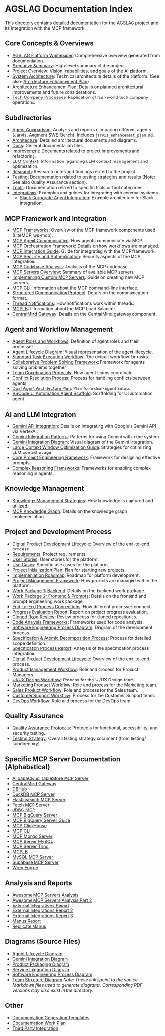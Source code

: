 # AGSLAG Documentation Index

This directory contains detailed documentation for the AGSLAG project and its integration with the MCP framework.

## Core Concepts & Overviews
- [AGSLAG Platform Whitepaper](./AGSLAG_Platform_Whitepaper.md): Comprehensive overview generated from documentation.
- [Executive Summary](./00_executive_summary.md): High-level summary of the project.
- [Project Overview](./project_overview.md): Vision, capabilities, and goals of the AI platform.
- [System Architecture](./system_architecture.md): Technical architecture details of the platform. (See also: [Architecture Enhancement Plan](./architecture_enhancement_plan.md))
- [Architecture Enhancement Plan](./architecture_enhancement_plan.md): Details on planned architectural improvements and future considerations.
- [Tech Company Processes](./tech_company_processes.md): Replication of real-world tech company operations.
## Subdirectories
- [Agent Comparison](./agent_comparison/): Analysis and reports comparing different agents (Jarvis, Augment SWE-Bench). Includes `jarvis_enhancement_plan.md`.
- [Architecture](./architecture/): Detailed architectural documents and diagrams.
- [Docs](./docs/): General documentation files.
- [Improvement](./improvement/): Documents related to project improvements and refactoring.
- [LLM Context](./llm_context/): Information regarding LLM context management and optimization.
- [Research](./research/): Research notes and findings related to the project.
- [Testing](./testing/): Documentation related to testing strategies and results (Note: See also Quality Assurance section).
- [Tools](./tools/): Documentation related to specific tools or tool categories.
- [Integrations](./integrations/): Examples and guides for integrating with external systems.
    - [Slack Corporate Agent Integration](./integrations/slack_corporate_agent_integration.md): Example architecture for Slack integration.

## MCP Framework and Integration
- [MCP Frameworks](./mcp_frameworks.md): Overview of the MCP framework components used (LiteMCP, ws-mcp).
- [MCP Agent Communication](./mcp_agent_communication.md): How agents communicate via MCP.
- [MCP Orchestration Framework](./mcp_orchestration_framework.md): Details on how workflows are managed.
- [MCP Integration Guide](./mcp_integration_guide.md): Guide for integrating with the MCP framework.
- [MCP Security and Authentication](./mcp_security_and_authentication.md): Security aspects of the MCP integration.
- [MCP Codebase Analysis](./mcp_codebase_analysis.md): Analysis of the MCP codebase.
- [MCP Servers Overview](./mcp-servers-overview.md): Summary of available MCP servers.
- [Implementing Custom MCP Servers](./implementing-custom-mcp-servers.md): Guide on creating new MCP servers.
- [MCP CLI](./mcp-cli.md): Information about the MCP command-line interface.
- [Structured Communication Protocol](./structured_communication_protocol.md): Details on the communication format.
- [Thread Notifications](./thread_notifications.md): How notifications work within threads.
- [MCPLB](./mcplb.md): Information about the MCP Load Balancer.
- [CentralMind Gateway](./centralmind-gateway.md): Details on the CentralMind gateway component.

## Agent and Workflow Management
- [Agent Roles and Workflows](./agent_roles_and_workflows.md): Definition of agent roles and their processes.
- [Agent Lifecycle Diagram](./agent_lifecycle_diagram.md): Visual representation of the agent lifecycle.
- [Standard Task Execution Workflow](./standard_task_execution_workflow.md): The default workflow for tasks.
- [Collaborative Problem Solving Framework](./collaborative_problem_solving_framework.md): Framework for agents solving problems together.
- [Team Coordination Protocols](./team_coordination_protocols.md): How agent teams coordinate.
- [Conflict Resolution Process](./conflict_resolution_process.md): Process for handling conflicts between agents.
- [Dual Agent Architecture Plan](./dual_agent_architecture_plan.md): Plan for a dual-agent setup.
- [VSCode UI Automation Agent Scaffold](./vscode_ui_automation_agent_scaffold.md): Scaffolding for UI automation agent.
## AI and LLM Integration
- [Gemini API Integration](./gemini_api_integration.md): Details on integrating with Google's Gemini API via VertexAI.
- [Gemini Integration Patterns](./gemini_integration_patterns.md): Patterns for using Gemini within the system.
- [Gemini Integration Diagram](./gemini_integration_diagram.md): Visual diagram of the Gemini integration.
- [Large Context Window Optimization Guide](./large_context_window_optimization_guide.md): Strategies for optimizing LLM context usage.
- [Core Prompt Engineering Framework](./core_prompt_engineering_framework.md): Framework for designing effective prompts.
- [Complex Reasoning Frameworks](./complex_reasoning_frameworks.md): Frameworks for enabling complex reasoning in agents.

## Knowledge Management
- [Knowledge Management Strategies](./knowledge_management_strategies.md): How knowledge is captured and utilized.
- [MCP Knowledge Graph](./mcp_knowledge_graph.md): Details on the knowledge graph implementation.

## Project and Development Process
- [Digital Product Development Lifecycle](./digital_product_lifecycle.md): Overview of the end-to-end process.
- [Requirements](./requirements.md): Project requirements.
- [User Stories](./user_stories.md): User stories for the platform.
- [Use Cases](./use_cases.md): Specific use cases for the platform.
- [Project Initialization Plan](./project_initialization_plan.md): Plan for starting new projects.
- [Implementation Roadmap](./implementation_roadmap.md): Roadmap for platform development.
- [Project Management Framework](./project_management_framework.md): How projects are managed within the platform.
- [Work Package 1: Backend](./work_package_1_backend.md): Details on the backend work package.
- [Work Package 2: Frontend & Prompts](./work_package_2_frontend_prompts.md): Details on the frontend and prompt engineering work package.
- [End-to-End Process Connections](./end_to_end_process_connections.md): How different processes connect.
- [Progress Evaluation Report](./progress_evaluation_report.md): Report on project progress evaluation.
- [Cloned Repo Review](./cloned_repo_review.md): Review process for cloned repositories.
- [Code Analysis Frameworks](./code_analysis_frameworks.md): Frameworks used for code analysis.
- [Software Engineering Process Diagram](./software_engineering_process_diagram.md): Diagram of the development process.
- [Specification & Atomic Decomposition Process](./specification_process.md): Process for detailed scope definition.
- [Specification Process Report](./specification_process_report.md): Analysis of the specification process integration.
- [Digital Product Development Lifecycle](./digital_product_lifecycle.md): Overview of the end-to-end process.
- [Product Management Workflow](./product_management_workflow.md): Role and process for Product Managers.
- [UI/UX Design Workflow](./ui_ux_design_workflow.md): Process for the UI/UX Design team.
- [Marketing Product Workflow](./marketing_product_workflow.md): Role and process for the Marketing team.
- [Sales Product Workflow](./sales_product_workflow.md): Role and process for the Sales team.
- [Customer Support Workflow](./customer_support_workflow.md): Process for the Customer Support team.
- [DevOps Workflow](./devops_workflow.md): Role and process for the DevOps team.

## Quality Assurance
- [Quality Assurance Protocols](./quality_assurance_protocols.md): Protocols for functional, accessibility, and security testing.
- [Testing Strategy](./testing/testing_strategy.md): Overall testing strategy document (from testing/ subdirectory).
## Specific MCP Server Documentation (Alphabetical)
- [AlibabaCloud TableStore MCP Server](./alibabacloud-tablestore-mcp-server.md)
- [CentralMind Gateway](./centralmind-gateway.md)
- [DBHub](./dbhub.md)
- [DuckDB MCP Server](./duckdb-mcp-server.md)
- [Elasticsearch MCP Server](./elasticsearch-mcp-server.md)
- [Fetch MCP Server](./fetch-mcp-server.md)
- [JDBC MCP](./jdbc-mcp.md)
- [MCP BigQuery Server](./mcp-bigquery-server.md)
- [MCP BigQuery Server Guide](./mcp-bigquery-server-guide.md)
- [MCP ClickHouse](./mcp-clickhouse.md)
- [MCP CLI](./mcp-cli.md)
- [MCP Mongo Server](./mcp-mongo-server.md)
- [MCP Server MySQL](./mcp-server-mysql.md)
- [MCP Server Trino](./mcp-server-trino.md)
- [MCPLB](./mcplb.md)
- [MySQL MCP Server](./mysql_mcp_server.md)
- [Supabase MCP Server](./supabase-mcp-server.md)
- [Wren Engine](./wren-engine.md)
## Analysis and Reports
- [Awesome MCP Servers Analysis](./awesome_mcp_servers_analysis.md)
- [Awesome MCP Servers Analysis Part 2](./awesome_mcp_servers_analysis_part2.md)
- [External Integrations Report](./external_integrations_report.md)
- [External Integrations Report 2](./external_integrations_report_2.md)
- [External Integrations Report 3](./external_integrations_report_3.md)
- [Manus Report](./Manus_report.md)
- [Replicate Manus](./replicate_manus.md)

## Diagrams (Source Files)
- [Agent Lifecycle Diagram](./agent_lifecycle_diagram.md)
- [Gemini Integration Diagram](./gemini_integration_diagram.md)
- [Product Packaging Diagram](./product_packaging_diagram.md)
- [Service Integration Diagram](./service_integration_diagram.md)
- [Software Engineering Process Diagram](./software_engineering_process_diagram.md)
- [Team Structure Diagram](./team_structure_diagram.md)
*Note: These links point to the source Markdown files used to generate diagrams. Corresponding PDF versions may also exist in the directory.*

## Other
- [Documentation Generation Templates](./documentation_generation_templates.md)
- [Documentation Work Plan](./documentation_work_plan.md)
- [Third Party Integration](./third_party_integration.md)

<!-- Note about PDF files moved to the Diagrams section -->